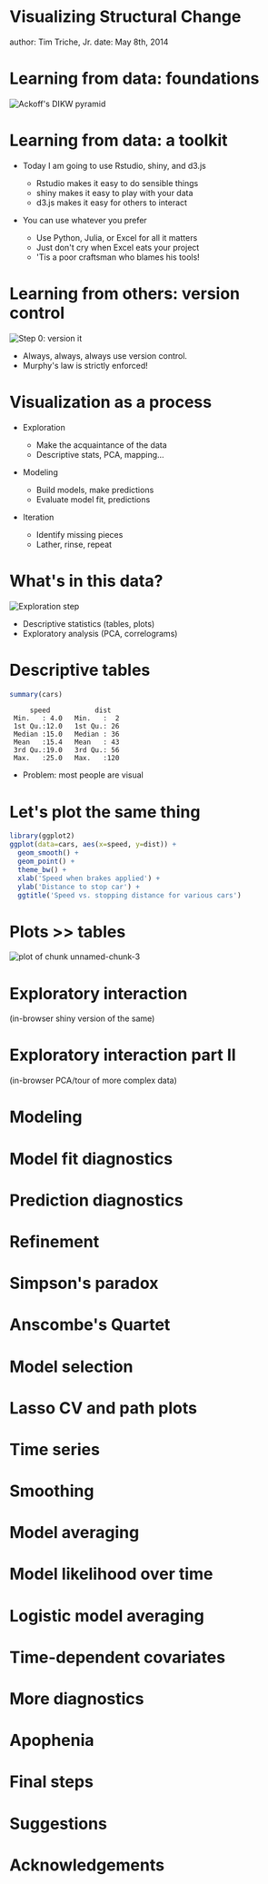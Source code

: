 Visualizing Structural Change
========================================================
author: Tim Triche, Jr. 
date: May 8th, 2014


Learning from data: foundations
========================================================
![Ackoff's DIKW pyramid](DIKW.png)


Learning from data: a toolkit
========================================================
- Today I am going to use Rstudio, shiny, and d3.js
  - Rstudio makes it easy to do sensible things
  - shiny makes it easy to play with your data
  - d3.js makes it easy for others to interact
  
- You can use whatever you prefer
  - Use Python, Julia, or Excel for all it matters
  - Just don't cry when Excel eats your project
  - 'Tis a poor craftsman who blames his tools!


Learning from others: version control
========================================================
![Step 0: version it](git.png)
- Always, always, always use version control.
- Murphy's law is strictly enforced!


Visualization as a process
========================================================
- Exploration 
  - Make the acquaintance of the data
  - Descriptive stats, PCA, mapping...
  
- Modeling
  - Build models, make predictions
  - Evaluate model fit, predictions
  
- Iteration
  - Identify missing pieces
  - Lather, rinse, repeat


What's in this data?
========================================================  
![Exploration step](exploration.png)
- Descriptive statistics (tables, plots)
- Exploratory analysis (PCA, correlograms)


Descriptive tables
========================================================

```r
summary(cars)
```

```
     speed           dist    
 Min.   : 4.0   Min.   :  2  
 1st Qu.:12.0   1st Qu.: 26  
 Median :15.0   Median : 36  
 Mean   :15.4   Mean   : 43  
 3rd Qu.:19.0   3rd Qu.: 56  
 Max.   :25.0   Max.   :120  
```
- Problem: most people are visual


Let's plot the same thing
========================================================

```r
library(ggplot2)
ggplot(data=cars, aes(x=speed, y=dist)) + 
  geom_smooth() + 
  geom_point() + 
  theme_bw() + 
  xlab('Speed when brakes applied') +
  ylab('Distance to stop car') + 
  ggtitle('Speed vs. stopping distance for various cars')
```


Plots >> tables
========================================================
![plot of chunk unnamed-chunk-3](LaDataVizSlides-figure/unnamed-chunk-3.png) 


Exploratory interaction
========================================================
(in-browser shiny version of the same)


Exploratory interaction part II
========================================================
(in-browser PCA/tour of more complex data)


Modeling
========================================================


Model fit diagnostics
========================================================


Prediction diagnostics
========================================================


Refinement
========================================================


Simpson's paradox
========================================================


Anscombe's Quartet
========================================================


Model selection
========================================================


Lasso CV and path plots
========================================================


Time series
========================================================


Smoothing
========================================================


Model averaging
========================================================


Model likelihood over time
========================================================


Logistic model averaging
========================================================


Time-dependent covariates
========================================================


More diagnostics
========================================================


Apophenia
========================================================


Final steps
========================================================


Suggestions
========================================================


Acknowledgements
========================================================

